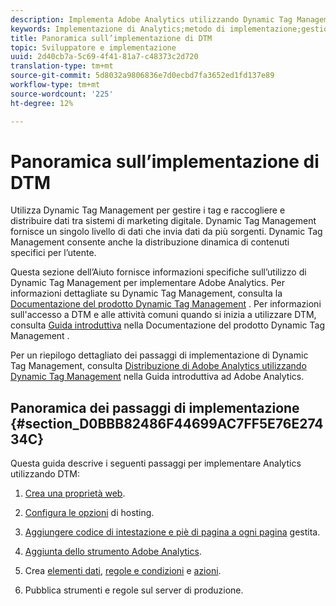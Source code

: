 ```yaml
---
description: Implementa Adobe Analytics utilizzando Dynamic Tag Management.
keywords: Implementazione di Analytics;metodo di implementazione;gestione tag dinamica;dtm
title: Panoramica sull’implementazione di DTM
topic: Sviluppatore e implementazione
uuid: 2d40cb7a-5c69-4f41-81a7-c48373c2d720
translation-type: tm+mt
source-git-commit: 5d8032a9806836e7d0ecbd7fa3652ed1fd137e89
workflow-type: tm+mt
source-wordcount: '225'
ht-degree: 12%

---
```



# Panoramica sull’implementazione di DTM

Utilizza Dynamic Tag Management per gestire i tag e raccogliere e distribuire dati tra sistemi di marketing digitale. Dynamic Tag Management fornisce un singolo livello di dati che invia dati da più sorgenti. Dynamic Tag Management consente anche la distribuzione dinamica di contenuti specifici per l’utente.

Questa sezione dell’Aiuto fornisce informazioni specifiche sull’utilizzo di Dynamic Tag Management per implementare Adobe Analytics. Per informazioni dettagliate su Dynamic Tag Management, consulta la [Documentazione del prodotto Dynamic Tag Management](https://docs.adobe.com/content/help/it-IT/dtm/using/dtm-home.html) . Per informazioni sull&#39;accesso a DTM e alle attività comuni quando si inizia a utilizzare DTM, consulta [Guida introduttiva](https://docs.adobe.com/content/help/it-IT/dtm/using/getting-started/get-started.html) nella Documentazione del prodotto Dynamic Tag Management .

Per un riepilogo dettagliato dei passaggi di implementazione di Dynamic Tag Management, consulta [Distribuzione di Adobe Analytics utilizzando Dynamic Tag Management](https://docs.adobe.com/content/help/en/analytics/implementation/other/dtm/dtm-implementation-overview.html) nella Guida introduttiva ad Adobe Analytics.

## Panoramica dei passaggi di implementazione {#section_D0BBB82486F44699AC7FF5E76E27434C}

Questa guida descrive i seguenti passaggi per implementare Analytics utilizzando DTM:

1. [Crea una proprietà web](/help/implement/other/dtm/t-create-web-property.md).
1. [Configura le opzioni](/help/implement/other/dtm/t-configure-hosting.md) di hosting.
1. [Aggiungere codice di intestazione e piè di pagina a ogni pagina](/help/implement/other/dtm/c-headers-footers/t-header-footer-code.md) gestita.
1. [Aggiunta dello strumento Adobe Analytics](/help/implement/other/dtm/c-aa-tool/analytics-dtm.md).
1. Crea [elementi dati](/help/implement/other/dtm/t-data-element.md), [regole e condizioni](/help/implement/other/dtm/c-rules/t-rules-create.md) e [azioni](/help/implement/other/dtm/c-rules/t-rules-actions.md).

1. Pubblica strumenti e regole sul server di produzione.

